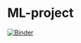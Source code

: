 # ML-project

[![Binder](https://mybinder.org/badge_logo.svg)](https://mybinder.org/v2/gh/aboudaIbrahim/ML-project/main)